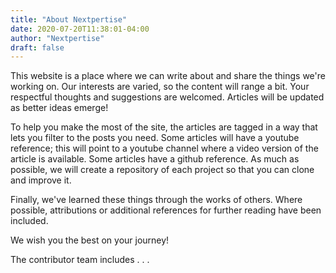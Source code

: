 ```yaml
---
title: "About Nextpertise"
date: 2020-07-20T11:38:01-04:00
author: "Nextpertise"
draft: false
---
```

This website is a place where we can write about and share the things we're working on.  Our interests are varied, so the content will range a bit.  Your respectful thoughts and suggestions are welcomed.  Articles will be updated as better ideas emerge!

To help you make the most of the site, the articles are tagged in a way that lets you filter to the posts you need.  Some articles will have a youtube reference; this will point to a youtube channel where a video version of the article is available.  Some articles have a github reference.  As much as possible, we will create a repository of each project so that you can clone and improve it.

Finally, we've learned these things through the works of others.  Where possible, attributions or additional references for further reading have been included.

We wish you the best on your journey!

The contributor team includes . . .

